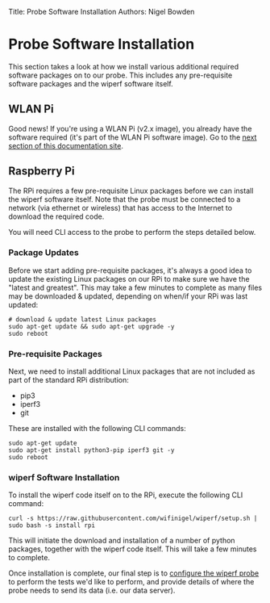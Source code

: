 Title: Probe Software Installation
Authors: Nigel Bowden

# Probe Software Installation
This section takes a look at how we install various additional required software packages on to our probe. This includes any pre-requisite software packages and the wiperf software itself.

## WLAN Pi
Good news! If you're using a WLAN Pi (v2.x image), you already have the software required (it's part of the WLAN Pi software image). Go to the [next section of this documentation site](probe_configure.md).

## Raspberry Pi
The RPi requires a few pre-requisite Linux packages before we can install the wiperf software itself. Note that the probe must be connected to a network (via ethernet or wireless) that has access to the Internet to download the required code.

You will need CLI access to the probe to perform the steps detailed below.

### Package Updates
Before we start adding pre-requisite packages, it's always a good idea to update the existing Linux packages on our RPi to make sure we have the "latest and greatest". This may take a few minutes to complete as many files may be downloaded & updated, depending on when/if your RPi was last updated:

```
# download & update latest Linux packages
sudo apt-get update && sudo apt-get upgrade -y
sudo reboot
```

### Pre-requisite Packages
Next, we need to install additional Linux packages that are not included as part of the standard RPi distribution: 

- pip3
- iperf3
- git 

These are installed with the following CLI commands:

```
sudo apt-get update
sudo apt-get install python3-pip iperf3 git -y
sudo reboot
```

### wiperf Software Installation
To install the wiperf code itself on to the RPi, execute the following CLI command:

```
curl -s https://raw.githubusercontent.com/wifinigel/wiperf/setup.sh | sudo bash -s install rpi
```

This will initiate the download and installation of a number of python packages, together with the wiperf code itself. This will take a few minutes to complete.


Once installation is complete, our final step is to [configure the wiperf probe](probe_configure.md) to perform the tests we'd like to perform, and provide details of where the probe needs to send its data (i.e. our data server).
     
